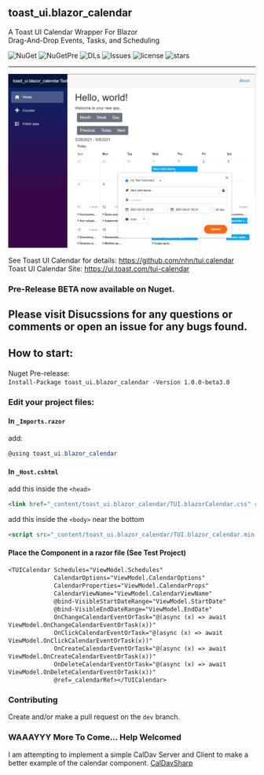 ## toast_ui.blazor_calendar
A Toast UI Calendar Wrapper For Blazor  
Drag-And-Drop Events, Tasks, and Scheduling  

![NuGet](https://img.shields.io/nuget/vpre/toast_ui.blazor_calendar?color=blue)
![NuGetPre](https://img.shields.io/nuget/v/toast_ui.blazor_calendar?label=Pre-Release&color=yellow)
![DLs](https://img.shields.io/nuget/dt/toast_ui.blazor_calendar?color=brightgreen&label=NuGet%20downloads)
![Issues](https://img.shields.io/github/issues/gismofx/toast_ui.blazor_calendar?color=red)
![license](https://img.shields.io/github/license/gismofx/toast_ui.blazor_calendar?color=brightgreen)
![stars](https://img.shields.io/github/stars/gismofx/toast_ui.blazor_calendar?style=social)

---
![Sample](Sample.JPG)

See Toast UI Calendar for details:
https://github.com/nhn/tui.calendar  
Toast UI Calendar Site:
https://ui.toast.com/tui-calendar


### Pre-Release BETA now available on Nuget.

## Please visit Disucssions for any questions or comments or open an issue for any bugs found.

## How to start:

####
Nuget Pre-release:  
`Install-Package toast_ui.blazor_calendar -Version 1.0.0-beta3.0`

### Edit your project files:
#### In `_Imports.razor` 
add: 
```c#
@using toast_ui.blazor_calendar
```

#### In `_Host.cshtml` 
add this inside the `<head>` 
```html
<link href="_content/toast_ui.blazor_calendar/TUI.blazorCalendar.css" rel="stylesheet">
```

add this inside the `<body>` near the bottom 
```html
<script src="_content/toast_ui.blazor_calendar/TUI.blazor_calendar.min.js"></script> 
```

#### Place the Component in a razor file (See Test Project)
```razor
<TUICalendar Schedules="ViewModel.Schedules" 
             CalendarOptions="ViewModel.CalendarOptions" 
             CalendarProperties="ViewModel.CalendarProps"
             CalendarViewName="ViewModel.CalendarViewName"
             @bind-VisibleStartDateRange="ViewModel.StartDate"
             @bind-VisibleEndDateRange="ViewModel.EndDate"
             OnChangeCalendarEventOrTask="@(async (x) => await ViewModel.OnChangeCalendarEventOrTask(x))"
             OnClickCalendarEventOrTask="@(async (x) => await ViewModel.OnClickCalendarEventOrTask(x))"
             OnCreateCalendarEventOrTask="@(async (x) => await ViewModel.OnCreateCalendarEventOrTask(x))"
             OnDeleteCalendarEventOrTask="@(async (x) => await ViewModel.OnDeleteCalendarEventOrTask(x))"
             @ref=_calendarRef></TUICalendar>
```

### Contributing
Create and/or make a pull request on the `dev` branch.


### WAAAYYY More To Come... Help Welcomed

I am attempting to implement a simple CalDav Server and Client to make a better example of the calendar component.
[CalDavSharp](https://github.com/gismofx/CalDavSharp)
